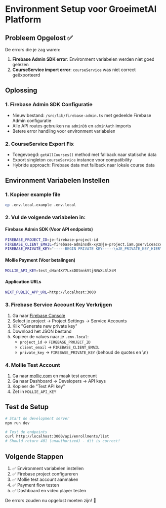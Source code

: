 # Environment Setup voor GroeimetAI Platform

## Probleem Opgelost ✅

De errors die je zag waren:
1. **Firebase Admin SDK error**: Environment variabelen werden niet goed gelezen
2. **CourseService import error**: `courseService` was niet correct geëxporteerd

## Oplossing

### 1. Firebase Admin SDK Configuratie
- Nieuw bestand: `/src/lib/firebase-admin.ts` met gedeelde Firebase Admin configuratie
- Alle API routes gebruiken nu `adminDb` en `adminAuth` imports
- Betere error handling voor environment variabelen

### 2. CourseService Export Fix
- Toegevoegd: `getAllCourses()` method met fallback naar statische data
- Export singleton `courseService` instance voor compatibility
- Hybride approach: Firebase data met fallback naar lokale course data

## Environment Variabelen Instellen

### 1. Kopieer example file
```bash
cp .env.local.example .env.local
```

### 2. Vul de volgende variabelen in:

#### Firebase Admin SDK (Voor API endpoints)
```bash
FIREBASE_PROJECT_ID=je-firebase-project-id
FIREBASE_CLIENT_EMAIL=firebase-adminsdk-xyz@je-project.iam.gserviceaccount.com
FIREBASE_PRIVATE_KEY="-----BEGIN PRIVATE KEY-----\nJE_PRIVATE_KEY_HIER\n-----END PRIVATE KEY-----\n"
```

#### Mollie Payment (Voor betalingen)
```bash
MOLLIE_API_KEY=test_dHar4XY7LxsDOtmnkVtjNVWXLSlXsM
```

#### Application URLs
```bash
NEXT_PUBLIC_APP_URL=http://localhost:3000
```

### 3. Firebase Service Account Key Verkrijgen

1. Ga naar [Firebase Console](https://console.firebase.google.com)
2. Select je project → Project Settings → Service Accounts
3. Klik "Generate new private key"
4. Download het JSON bestand
5. Kopieer de values naar je `.env.local`:
   - `project_id` → `FIREBASE_PROJECT_ID`
   - `client_email` → `FIREBASE_CLIENT_EMAIL`
   - `private_key` → `FIREBASE_PRIVATE_KEY` (behoud de quotes en \\n)

### 4. Mollie Test Account

1. Ga naar [mollie.com](https://mollie.com) en maak test account
2. Ga naar Dashboard → Developers → API keys
3. Kopieer de "Test API key"
4. Zet in `MOLLIE_API_KEY`

## Test de Setup

```bash
# Start de development server
npm run dev

# Test de endpoints
curl http://localhost:3000/api/enrollments/list
# Should return 401 (unauthorized) - dit is correct!
```

## Volgende Stappen

1. ✅ Environment variabelen instellen
2. ✅ Firebase project configureren
3. ✅ Mollie test account aanmaken
4. ✅ Payment flow testen
5. ✅ Dashboard en video player testen

De errors zouden nu opgelost moeten zijn! 🎉